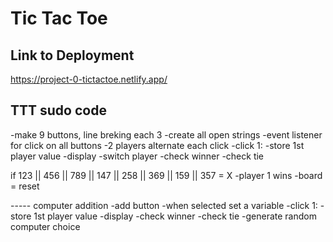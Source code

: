 # Tic Tac Toe

## Link to Deployment
https://project-0-tictactoe.netlify.app/


## TTT sudo code

-make 9 buttons, line breking each 3
-create all open strings
-event listener for click on all buttons
-2 players alternate each click
-click 1:
    -store 1st player value
    -display
    -switch player
    -check winner
    -check tie

if 123 || 456 || 789 || 147 || 258 || 369 || 159 || 357 = X
    -player 1 wins
    -board = reset

----- computer addition
-add button 
-when selected set a variable 
-click 1:
    -store 1st player value
    -display
    -check winner
    -check tie
    -generate random computer choice
    
